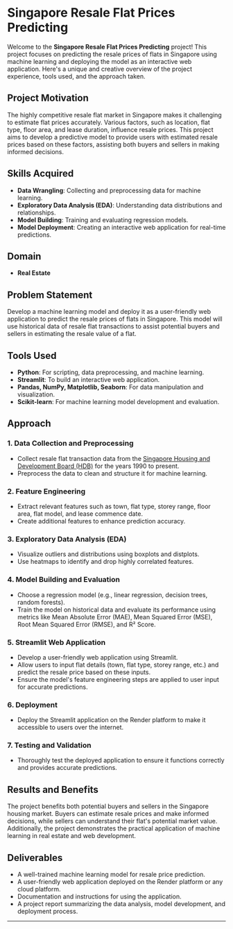 # Singapore Resale Flat Prices Predicting

Welcome to the **Singapore Resale Flat Prices Predicting** project! This project focuses on predicting the resale prices of flats in Singapore using machine learning and deploying the model as an interactive web application. Here's a unique and creative overview of the project experience, tools used, and the approach taken.

## Project Motivation
The highly competitive resale flat market in Singapore makes it challenging to estimate flat prices accurately. Various factors, such as location, flat type, floor area, and lease duration, influence resale prices. This project aims to develop a predictive model to provide users with estimated resale prices based on these factors, assisting both buyers and sellers in making informed decisions.

## Skills Acquired
- **Data Wrangling**: Collecting and preprocessing data for machine learning.
- **Exploratory Data Analysis (EDA)**: Understanding data distributions and relationships.
- **Model Building**: Training and evaluating regression models.
- **Model Deployment**: Creating an interactive web application for real-time predictions.

## Domain
- **Real Estate**

## Problem Statement
Develop a machine learning model and deploy it as a user-friendly web application to predict the resale prices of flats in Singapore. This model will use historical data of resale flat transactions to assist potential buyers and sellers in estimating the resale value of a flat.

## Tools Used
- **Python**: For scripting, data preprocessing, and machine learning.
- **Streamlit**: To build an interactive web application.
- **Pandas, NumPy, Matplotlib, Seaborn**: For data manipulation and visualization.
- **Scikit-learn**: For machine learning model development and evaluation.

## Approach

### 1. Data Collection and Preprocessing
- Collect resale flat transaction data from the [Singapore Housing and Development Board (HDB)](https://beta.data.gov.sg/collections/189/view) for the years 1990 to present.
- Preprocess the data to clean and structure it for machine learning.

### 2. Feature Engineering
- Extract relevant features such as town, flat type, storey range, floor area, flat model, and lease commence date.
- Create additional features to enhance prediction accuracy.

### 3. Exploratory Data Analysis (EDA)
- Visualize outliers and distributions using boxplots and distplots.
- Use heatmaps to identify and drop highly correlated features.

### 4. Model Building and Evaluation
- Choose a regression model (e.g., linear regression, decision trees, random forests).
- Train the model on historical data and evaluate its performance using metrics like Mean Absolute Error (MAE), Mean Squared Error (MSE), Root Mean Squared Error (RMSE), and R² Score.

### 5. Streamlit Web Application
- Develop a user-friendly web application using Streamlit.
- Allow users to input flat details (town, flat type, storey range, etc.) and predict the resale price based on these inputs.
- Ensure the model's feature engineering steps are applied to user input for accurate predictions.

### 6. Deployment
- Deploy the Streamlit application on the Render platform to make it accessible to users over the internet.

### 7. Testing and Validation
- Thoroughly test the deployed application to ensure it functions correctly and provides accurate predictions.

## Results and Benefits
The project benefits both potential buyers and sellers in the Singapore housing market. Buyers can estimate resale prices and make informed decisions, while sellers can understand their flat's potential market value. Additionally, the project demonstrates the practical application of machine learning in real estate and web development.

## Deliverables
- A well-trained machine learning model for resale price prediction.
- A user-friendly web application deployed on the Render platform or any cloud platform.
- Documentation and instructions for using the application.
- A project report summarizing the data analysis, model development, and deployment process.

---
